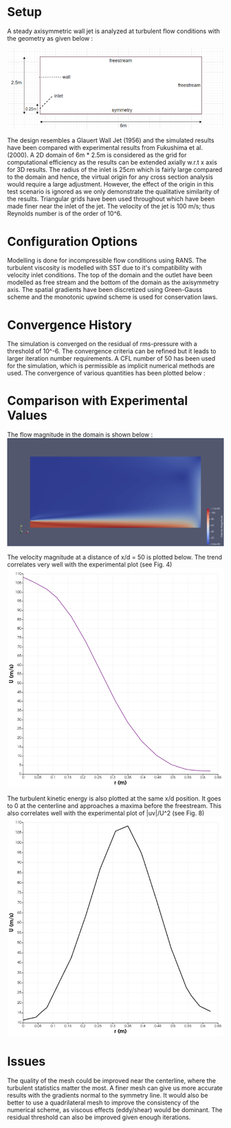 # Setup

A steady axisymmetric wall jet is analyzed at turbulent flow conditions with the geometry as given below :

![alt text](https://github.com/pastriano16/SU2/blob/master/assignments/Task2/img/setup.png?raw=true)

The design resembles a Glauert Wall Jet (1956) and the simulated results have been compared with experimental results from Fukushima et al. (2000). A 2D domain of 6m * 2.5m is considered as the grid for computational efficiency as the results can be extended axially w.r.t x axis for 3D results. The radius of the inlet is 25cm which is fairly large compared to the domain and hence, the virtual origin for any cross section analysis would require a large adjustment. However, the effect of the origin in this test scenario is ignored as we only demonstrate the qualitative similarity of the results. Triangular grids have been used throughout which have been made finer near the inlet of the jet. The velocity of the jet is 100 m/s; thus Reynolds number is of the order of 10^6.

# Configuration Options

Modelling is done for incompressible flow conditions using RANS. The turbulent viscosity is modelled with SST due to it's compatibility with velocity inlet conditions. The top of the domain and the outlet have been modelled as free stream and the bottom of the domain as the axisymmetry axis. The spatial gradients have been discretized using Green-Gauss scheme and the monotonic upwind scheme is used for conservation laws.

# Convergence History

The simulation is converged on the residual of rms-pressure with a threshold of 10^-6. The convergence criteria can be refined but it leads to larger iteration number requirements. A CFL number of 50 has been used for the simulation, which is permissible as implicit numerical methods are used. The convergence of various quantities has been plotted below : 

# Comparison with Experimental Values

The flow magnitude in the domain is shown below : 
![alt text](https://github.com/pastriano16/SU2/blob/master/assignments/Task2/img/flowsurface.png?raw=true)

The velocity magnitude at a distance of x/d = 50 is plotted below. The trend correlates very well with the experimental plot (see Fig. 4)
![alt text](https://github.com/pastriano16/SU2/blob/master/assignments/Task2/img/velocity.png?raw=true)

The turbulent kinetic energy is also plotted at the same x/d position. It goes to 0 at the centerline and approaches a maxima before the freestream. This also correlates well with the experimental plot of |uv|/U^2 (see Fig. 8)
![alt text](https://github.com/pastriano16/SU2/blob/master/assignments/Task2/img/turb_KE.png?raw=true)

# Issues

The quality of the mesh could be improved near the centerline, where the turbulent statistics matter the most. A finer mesh can give us more accurate results with the gradients normal to the symmetry line. It would also be better to use a quadrilateral mesh to improve the consistency of the numerical scheme, as viscous effects (eddy/shear) would be dominant. The residual threshold can also be improved given enough iterations.
